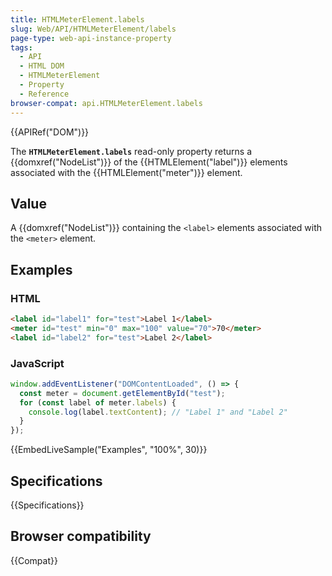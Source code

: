 ```yaml
---
title: HTMLMeterElement.labels
slug: Web/API/HTMLMeterElement/labels
page-type: web-api-instance-property
tags:
  - API
  - HTML DOM
  - HTMLMeterElement
  - Property
  - Reference
browser-compat: api.HTMLMeterElement.labels
---
```

{{APIRef("DOM")}}

The **`HTMLMeterElement.labels`** read-only property returns a
{{domxref("NodeList")}} of the {{HTMLElement("label")}} elements associated with the
{{HTMLElement("meter")}} element.

## Value

A {{domxref("NodeList")}} containing the `<label>` elements associated
with the `<meter>` element.

## Examples

### HTML

```html
<label id="label1" for="test">Label 1</label>
<meter id="test" min="0" max="100" value="70">70</meter>
<label id="label2" for="test">Label 2</label>
```

### JavaScript

```js
window.addEventListener("DOMContentLoaded", () => {
  const meter = document.getElementById("test");
  for (const label of meter.labels) {
    console.log(label.textContent); // "Label 1" and "Label 2"
  }
});
```

{{EmbedLiveSample("Examples", "100%", 30)}}

## Specifications

{{Specifications}}

## Browser compatibility

{{Compat}}
